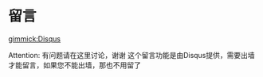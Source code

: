 # 留言
[gimmick:Disqus](springmagnolia)

Attention:
有问题请在这里讨论，谢谢
这个留言功能是由Disqus提供，需要出墙才能留言，如果您不能出墙，那也不用留了

